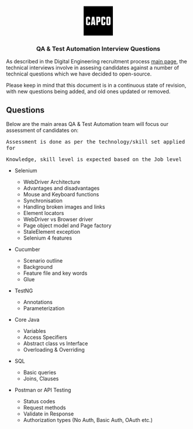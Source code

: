 <!-- PROJECT LOGO -->
<br />
<p align="center">
  <a href="https://github.com/capcodigital/repo_name">
    <img src="images/logo.png" alt="Logo" width="80" height="80">
  </a>
  
<h3 align="center"> QA & Test Automation Interview Questions </h3>
  
As described in the Digital Engineering recruitment process [main page](https://github.com/capcodigital/interview-questions/blob/main/README.md#interview-questions), 
the technical interviews involve in assesing candidates against a number of technical 
questions which we have decided to open-source.

Please keep in mind that this document is in a continuous state of revision, with new questions being added, and old ones updated or removed.

## Questions
Below are the main areas QA & Test Automation team will focus our assessment of candidates on:

<kbd>Assessment is done as per the technology/skill set applied for </kbd>

<kbd>Knowledge, skill level is expected based on the Job level</kbd>
* Selenium
  * WebDriver Architecture
  * Advantages and disadvantages
  * Mouse and Keyboard functions
  * Synchronisation
  * Handling broken images and links
  * Element locators
  * WebDriver vs Browser driver
  * Page object model and Page factory
  * StaleElement exception
  * Selenium 4 features
 

* Cucumber
  * Scenario outline
  * Background
  * Feature file and key words
  * Glue
  
  
* TestNG
  * Annotations
  * Parameterization
  

* Core Java
  * Variables
  * Access Specifiers
  * Abstract class vs Interface
  * Overloading & Overriding
  

* SQL
  * Basic queries
  * Joins, Clauses

  
* Postman or API Testing
  * Status codes
  * Request methods
  * Validate in Response
  * Authorization types (No Auth, Basic Auth, OAuth etc.)
  
  

    
